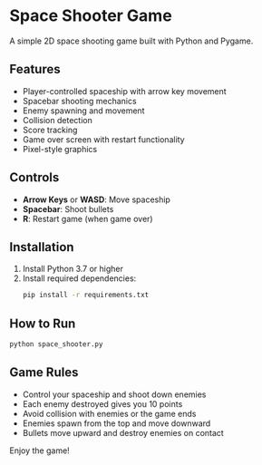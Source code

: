 # Space Shooter Game

A simple 2D space shooting game built with Python and Pygame.

## Features

- Player-controlled spaceship with arrow key movement
- Spacebar shooting mechanics
- Enemy spawning and movement
- Collision detection
- Score tracking
- Game over screen with restart functionality
- Pixel-style graphics

## Controls

- **Arrow Keys** or **WASD**: Move spaceship
- **Spacebar**: Shoot bullets
- **R**: Restart game (when game over)

## Installation

1. Install Python 3.7 or higher
2. Install required dependencies:
   ```bash
   pip install -r requirements.txt
   ```

## How to Run

```bash
python space_shooter.py
```

## Game Rules

- Control your spaceship and shoot down enemies
- Each enemy destroyed gives you 10 points
- Avoid collision with enemies or the game ends
- Enemies spawn from the top and move downward
- Bullets move upward and destroy enemies on contact

Enjoy the game!
